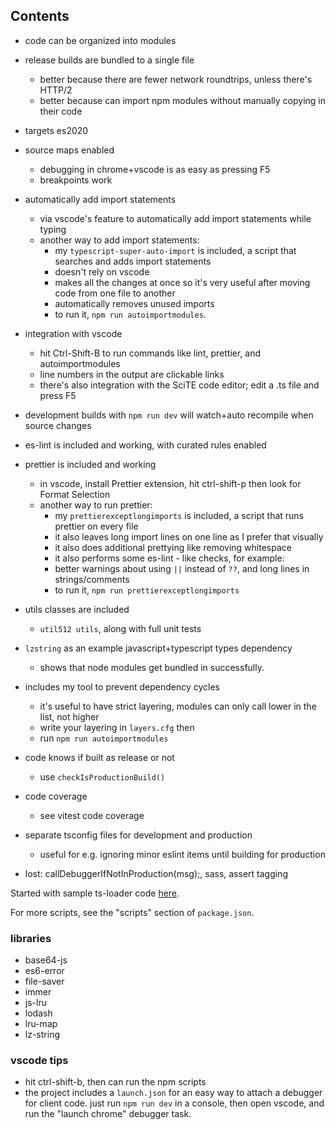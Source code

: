 
## Contents

- code can be organized into modules
- release builds are bundled to a single file
    - better because there are fewer network roundtrips, unless there's HTTP/2
    - better because can import npm modules without manually copying in their code
- targets es2020
- source maps enabled
    - debugging in chrome+vscode is as easy as pressing F5
    - breakpoints work
- automatically add import statements
    - via vscode's feature to automatically add import statements while typing  
    - another way to add import statements:
        - my `typescript-super-auto-import` is included, a script that searches and adds import statements
        - doesn't rely on vscode
        - makes all the changes at once so it's very useful after moving code from one file to another
        - automatically removes unused imports
        - to run it, `npm run autoimportmodules`.  
- integration with vscode
    - hit Ctrl-Shift-B to run commands like lint, prettier, and autoimportmodules
    - line numbers in the output are clickable links
    - there's also integration with the SciTE code editor; edit a .ts file and press F5
- development builds with `npm run dev` will watch+auto recompile when source changes
- es-lint is included and working, with curated rules enabled
- prettier is included and working
    - in vscode, install Prettier extension, hit ctrl-shift-p then look for Format Selection
    - another way to run prettier:
        - my `prettierexceptlongimports` is included, a script that runs prettier on every file
        - it also leaves long import lines on one line as I prefer that visually
        - it also does additional prettying like removing whitespace
        - it also performs some es-lint - like checks, for example:
        - better warnings about using `||` instead of `??`, and long lines in strings/comments 
        - to run it, `npm run prettierexceptlongimports`
- utils classes are included
    - `util512 utils`, along with full unit tests
- `lzstring` as an example javascript+typescript types dependency
    - shows that node modules get bundled in successfully.
- includes my tool to prevent dependency cycles
    - it's useful to have strict layering, modules can only call lower in the list, not higher
    - write your layering in `layers.cfg` then
    - run `npm run autoimportmodules`
- code knows if built as release or not
    - use `checkIsProductionBuild()`
- code coverage
    - see vitest code coverage
- separate tsconfig files for development and production
    - useful for e.g. ignoring minor eslint items until building for production

- lost: callDebuggerIfNotInProduction(msg);, sass, assert tagging


Started with sample ts-loader code [here](https://github.com/TypeStrong/ts-loader/tree/master/examples/fork-ts-checker-webpack-plugin).

For more scripts, see the "scripts" section of `package.json`.

### libraries

* base64-js
* es6-error
* file-saver
* immer
* js-lru
* lodash
* lru-map
* lz-string

### vscode tips

* hit ctrl-shift-b, then can run the npm scripts
* the project includes a `launch.json` for an easy way to attach a debugger for client code. just run `npm run dev` in a console, then open vscode, and run the "launch chrome" debugger task.

